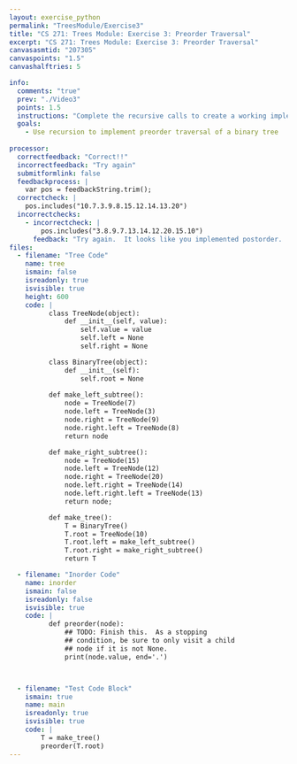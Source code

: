 ```yaml
---
layout: exercise_python
permalink: "TreesModule/Exercise3"
title: "CS 271: Trees Module: Exercise 3: Preorder Traversal"
excerpt: "CS 271: Trees Module: Exercise 3: Preorder Traversal"
canvasasmtid: "207305"
canvaspoints: "1.5"
canvashalftries: 5

info:
  comments: "true"
  prev: "./Video3"
  points: 1.5
  instructions: "Complete the recursive calls to create a working implementation of preorder traversal."
  goals:
    - Use recursion to implement preorder traversal of a binary tree
    
processor:  
  correctfeedback: "Correct!!" 
  incorrectfeedback: "Try again"
  submitformlink: false
  feedbackprocess: | 
    var pos = feedbackString.trim();
  correctcheck: |
    pos.includes("10.7.3.9.8.15.12.14.13.20")
  incorrectchecks:
    - incorrectcheck: |
        pos.includes("3.8.9.7.13.14.12.20.15.10")
      feedback: "Try again.  It looks like you implemented postorder.  Move the print statement to before the recursive calls"
files:
  - filename: "Tree Code"
    name: tree
    ismain: false
    isreadonly: true
    isvisible: true
    height: 600
    code: | 
          class TreeNode(object):
              def __init__(self, value):
                  self.value = value
                  self.left = None
                  self.right = None

          class BinaryTree(object):
              def __init__(self):
                  self.root = None
          
          def make_left_subtree():
              node = TreeNode(7)
              node.left = TreeNode(3)
              node.right = TreeNode(9)
              node.right.left = TreeNode(8)
              return node

          def make_right_subtree():
              node = TreeNode(15)
              node.left = TreeNode(12)
              node.right = TreeNode(20)
              node.left.right = TreeNode(14)
              node.left.right.left = TreeNode(13)
              return node;

          def make_tree():
              T = BinaryTree()
              T.root = TreeNode(10)
              T.root.left = make_left_subtree()
              T.root.right = make_right_subtree()
              return T

  - filename: "Inorder Code"
    name: inorder
    ismain: false
    isreadonly: false
    isvisible: true
    code: | 
          def preorder(node):
              ## TODO: Finish this.  As a stopping
              ## condition, be sure to only visit a child
              ## node if it is not None.
              print(node.value, end='.')



  - filename: "Test Code Block"
    ismain: true
    name: main
    isreadonly: true
    isvisible: true
    code: |
        T = make_tree()
        preorder(T.root)
---
```

